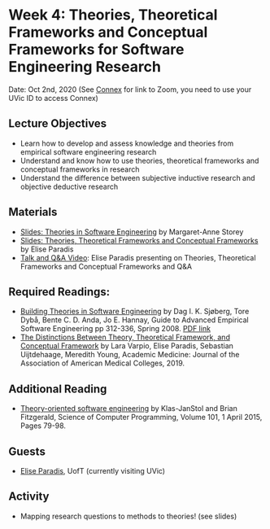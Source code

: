 # Week 4: Theories, Theoretical Frameworks and Conceptual Frameworks for Software Engineering Research

Date: Oct 2nd, 2020
(See [Connex]( https://connex.csc.uvic.ca/portal/site/emse2020) for link to Zoom, you need to use your UVic ID to access Connex)

## Lecture Objectives
- Learn how to develop and assess knowledge and theories from empirical software engineering research
- Understand and know how to use theories, theoretical frameworks and conceptual frameworks in research
- Understand the difference between subjective inductive research and objective deductive research 

## Materials
- [Slides: Theories in Software Engineering](Week4Theories.pdf) by Margaret-Anne Storey
- [Slides: Theories, Theoretical Frameworks and Conceptual Frameworks](Week4TheoriesFrameworks.pdf) by Elise Paradis
- [Talk and Q&A Video](https://youtu.be/_8aPAGD6tdA):  Elise Paradis presenting on Theories, Theoretical Frameworks and Conceptual Frameworks and Q&A

## Required Readings:

- [Building Theories in Software Engineering](https://link.springer.com/chapter/10.1007/978-1-84800-044-5_12) by Dag I. K. Sjøberg, Tore Dybå, Bente C. D. Anda, Jo E. Hannay, Guide to Advanced Empirical Software Engineering pp 312-336, Spring 2008. [PDF link](http://maveric0.uwaterloo.ca/~migod/846/papers/theoriesInSE-chapter.pdf)
- [The Distinctions Between Theory, Theoretical Framework, and Conceptual Framework](https://www.researchgate.net/profile/Harasit_Paul4/post/what_is_the_difference_between_theoretical_framework_and_conceptual_framework/attachment/5ed558e7152fe900010c39cc/AS%3A897701948448768%401591040231038/download/varpio2019.pdf) by Lara Varpio, Elise Paradis, Sebastian Uijtdehaage, Meredith Young, Academic Medicine: Journal of the Association of American Medical Colleges, 2019. 

## Additional Reading

- [Theory-oriented software engineering](https://www.sciencedirect.com/science/article/pii/S0167642314005425) by Klas-JanStol and Brian Fitzgerald, Science of Computer Programming, Volume 101, 1 April 2015, Pages 79-98.

## Guests
- [Elise Paradis](https://www.whatiscollaboration.org/), UofT (currently visiting UVic)

## Activity 
- Mapping research questions to methods to theories! (see slides)

